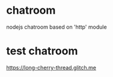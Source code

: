 # chatroom
nodejs chatroom based on 'http' module
# test chatroom
https://long-cherry-thread.glitch.me
